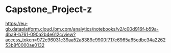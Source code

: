 # Capstone_Project-z
https://eu-gb.dataplatform.cloud.ibm.com/analytics/notebooks/v2/c00d916f-b59a-4ba9-b761-090a2b4e612c/view?access_token=972c96031c39aa52a8389c9900f717c6965a65edbc34a226253b8f0000ae0132
